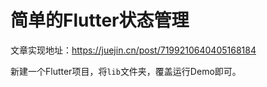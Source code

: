 # 简单的Flutter状态管理



文章实现地址：https://juejin.cn/post/7199210640405168184



新建一个Flutter项目，将`lib`文件夹，覆盖运行Demo即可。

